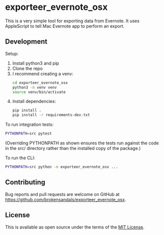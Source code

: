 # exporteer\_evernote\_osx

This is a very simple tool for exporting data from Evernote.
It uses AppleScript to tell Mac Evernote app to perform an export.

## Development

Setup:

1. Install python3 and pip
2. Clone the repo
3. I recommend creating a venv:
    ```bash
    cd exporteer_evernote_osx
    python3 -m venv venv
    source venv/bin/activate
    ```
4. Install dependencies:
    ```bash
   pip install .
   pip install -r requirements-dev.txt
    ```

To run integration tests:

```bash
PYTHONPATH=src pytest
```

(Overriding PYTHONPATH as shown ensures the tests run against the code in the src/ directory rather than the installed copy of the package.)

To run the CLI:

```bash
PYTHONPATH=src python -m exporteer_evernote_osx ...
```

## Contributing

Bug reports and pull requests are welcome on GitHub at https://github.com/brokensandals/exporteer_evernote_osx.

## License

This is available as open source under the terms of the [MIT License](https://opensource.org/licenses/MIT).
